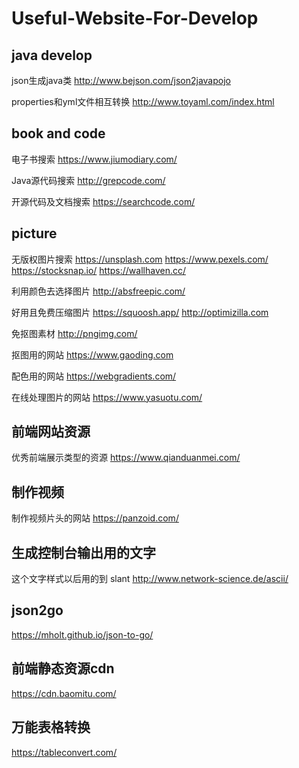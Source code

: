 # Useful-Website-For-Develop

## java develop
json生成java类
http://www.bejson.com/json2javapojo

properties和yml文件相互转换
http://www.toyaml.com/index.html

## book and code
电子书搜索
https://www.jiumodiary.com/

Java源代码搜索
http://grepcode.com/

开源代码及文档搜索
https://searchcode.com/


## picture
无版权图片搜索
https://unsplash.com
https://www.pexels.com/
https://stocksnap.io/
https://wallhaven.cc/

利用颜色去选择图片
http://absfreepic.com/

好用且免费压缩图片
https://squoosh.app/
http://optimizilla.com

免抠图素材
http://pngimg.com/

抠图用的网站
https://www.gaoding.com

配色用的网站
https://webgradients.com/

在线处理图片的网站
https://www.yasuotu.com/

## 前端网站资源
优秀前端展示类型的资源
https://www.qianduanmei.com/


## 制作视频
制作视频片头的网站
https://panzoid.com/


## 生成控制台输出用的文字
这个文字样式以后用的到 slant
http://www.network-science.de/ascii/

## json2go
https://mholt.github.io/json-to-go/

## 前端静态资源cdn
https://cdn.baomitu.com/

## 万能表格转换
https://tableconvert.com/
